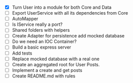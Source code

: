 - [x] Turn User into a module for both Core and Data
- [ ] Export UserService with all its dependencies from Core
- [ ] AutoMapper
- [ ] Is IService really a port?
- [ ] Shared folders with helpers
- [ ] Create Adapter for persistence add mocked database
- [ ] Do we need an IOC Container?
- [ ] Build a basic express server
- [ ] Add tests
- [ ] Replace mocked database with a real one
- [ ] Create an aggregated root for User Posts.
- [ ] Implement a create and get posts
- [ ] Create README.md with rules
